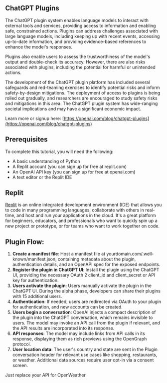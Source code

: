 ## ChatGPT Plugins

The ChatGPT plugin system enables language models to interact with external tools and services, providing access to information and enabling safe, constrained actions. Plugins can address challenges associated with large language models, including keeping up with recent events, accessing up-to-date information, and providing evidence-based references to enhance the model's responses.

Plugins also enable users to assess the trustworthiness of the model's output and double-check its accuracy. However, there are also risks associated with plugins, including the potential for harmful or unintended actions.

The development of the ChatGPT plugin platform has included several safeguards and red-teaming exercises to identify potential risks and inform safety-by-design mitigations. The deployment of access to plugins is being rolled out gradually, and researchers are encouraged to study safety risks and mitigations in this area. The ChatGPT plugin system has wide-ranging societal implications and may have a significant economic impact.

Learn more or signup here: [https://openai.com/blog/chatgpt-plugins](https://openai.com/blog/chatgpt-plugins)

## Prerequisites

To complete this tutorial, you will need the following:

* A basic understanding of Python
* A Replit account (you can sign up for free at replit.com)
* An OpenAI API key (you can sign up for free at openai.com)
* A text editor or the Replit IDE

## Replit

[Replit](https://replit.com/) is an online integrated development environment (IDE) that allows you to code in many programming languages, collaborate with others in real-time, and host and run your applications in the cloud. It's a great platform for beginners, educators, and professionals who want to quickly spin up a new project or prototype, or for teams who want to work together on code.

## Plugin Flow:

1. **Create a manifest file**: Host a manifest file at yourdomain.com/.well-known/manifest.json, containing metadata about the plugin, authentication details, and an OpenAPI spec for the exposed endpoints.
2. **Register the plugin in ChatGPT UI**: Install the plugin using the ChatGPT UI, providing the necessary OAuth 2 client\_id and client\_secret or API key for authentication.
3. **Users activate the plugin**: Users manually activate the plugin in the ChatGPT UI. During the alpha phase, developers can share their plugins with 15 additional users.
4. **Authentication**: If needed, users are redirected via OAuth to your plugin for authentication, and new accounts can be created.
5. **Users begin a conversation**: OpenAI injects a compact description of the plugin into the ChatGPT conversation, which remains invisible to users. The model may invoke an API call from the plugin if relevant, and the API results are incorporated into its response.
6. **API responses**: The model may include links from API calls in its response, displaying them as rich previews using the OpenGraph protocol.
7. **User location data**: The user's country and state are sent in the Plugin conversation header for relevant use cases like shopping, restaurants, or weather. Additional data sources require user opt-in via a consent screen.


Just replace your API for OpenWeather
